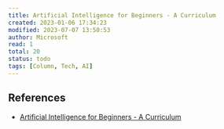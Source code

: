 ```yaml
---
title: Artificial Intelligence for Beginners - A Curriculum
created: 2023-01-06 17:34:23
modified: 2023-07-07 13:50:53
author: Microsoft
read: 1
total: 20
status: todo
tags: [Column, Tech, AI]
---
```



## References

- [Artificial Intelligence for Beginners - A Curriculum](https://microsoft.github.io/AI-For-Beginners/?id=artificial-intelligence-for-beginners-a-curriculum)

